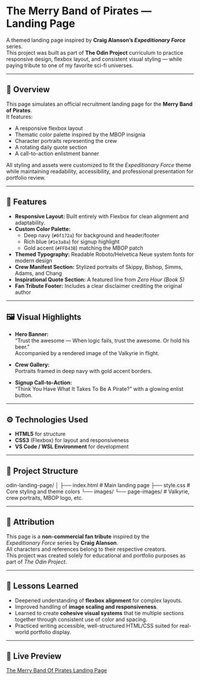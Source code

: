 # The Merry Band of Pirates — Landing Page  

A themed landing page inspired by **Craig Alanson’s _Expeditionary Force_** series.  
This project was built as part of **The Odin Project** curriculum to practice responsive design, flexbox layout, and consistent visual styling — while paying tribute to one of my favorite sci-fi universes.  

---

## 🌌 Overview  

This page simulates an official recruitment landing page for the **Merry Band of Pirates**.  
It features:  
- A responsive flexbox layout  
- Thematic color palette inspired by the MBOP insignia  
- Character portraits representing the crew  
- A rotating daily quote section  
- A call-to-action enlistment banner  

All styling and assets were customized to fit the *Expeditionary Force* theme while maintaining readability, accessibility, and professional presentation for portfolio review.  

---

## 🧭 Features  

- **Responsive Layout:** Built entirely with Flexbox for clean alignment and adaptability.  
- **Custom Color Palette:**  
  - Deep navy (`#0f172a`) for background and header/footer  
  - Rich blue (`#1e3a8a`) for signup highlight  
  - Gold accent (`#FFD43B`) matching the MBOP patch  
- **Themed Typography:** Readable Roboto/Helvetica Neue system fonts for modern design  
- **Crew Manifest Section:** Stylized portraits of Skippy, Bishop, Simms, Adams, and Chang  
- **Inspirational Quote Section:** A featured line from *Zero Hour (Book 5)*  
- **Fan Tribute Footer:** Includes a clear disclaimer crediting the original author  

---

## 🖼️ Visual Highlights  

- **Hero Banner:**  
  “Trust the awesome — When logic fails, trust the awesome. Or hold his beer.”  
  Accompanied by a rendered image of the Valkyrie in flight.  

- **Crew Gallery:**  
  Portraits framed in deep navy with gold accent borders.  

- **Signup Call-to-Action:**  
  “Think You Have What It Takes To Be A Pirate?” with a glowing enlist button.  

---

## ⚙️ Technologies Used  

- **HTML5** for structure  
- **CSS3** (Flexbox) for layout and responsiveness  
- **VS Code / WSL Environment** for development  

---

## 📁 Project Structure  

odin-landing-page/
│
├── index.html # Main landing page
├── style.css # Core styling and theme colors
└── images/
└── page-images/ # Valkyrie, crew portraits, MBOP logo, etc.


---

## 📜 Attribution  

This page is a **non-commercial fan tribute** inspired by the  
_Expeditionary Force_ series by **Craig Alanson**.  
All characters and references belong to their respective creators.  
This project was created solely for educational and portfolio purposes as part of *The Odin Project*.  

---

## 🧠 Lessons Learned  

- Deepened understanding of **flexbox alignment** for complex layouts.  
- Improved handling of **image scaling and responsiveness**.  
- Learned to create **cohesive visual systems** that tie multiple sections together through consistent use of color and spacing.  
- Practiced writing accessible, well-structured HTML/CSS suited for real-world portfolio display.  

---

## 🚀 Live Preview  

[The Merry Band Of Pirates Landing Page](https://nathan-drake93.github.io/odin-landing-page/)
